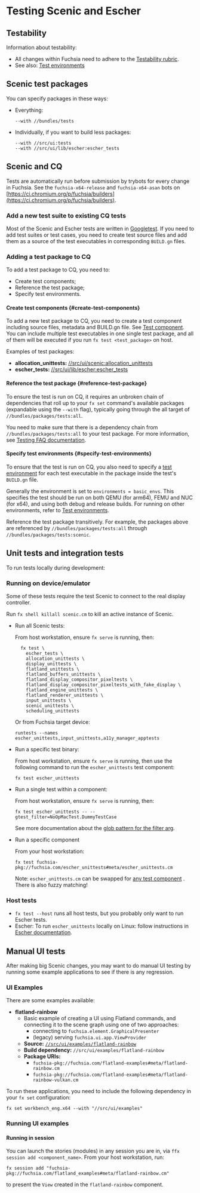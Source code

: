 # Testing Scenic and Escher

## Testability

Information about testability:

* All changes within Fuchsia need to adhere to the [Testability rubric](/docs/development/testing/testability_rubric.md).
* See also: [Test environments](/docs/contribute/testing/environments.md)

## Scenic test packages

You can specify packages in these ways:

* Everything:

  ```
  --with //bundles/tests
  ```

* Individually, if you want to build less packages:

  ```
  --with //src/ui:tests
  --with //src/ui/lib/escher:escher_tests
  ```

## Scenic and CQ

Tests are automatically run before submission by trybots for every change in
Fuchsia. See the `fuchsia-x64-release` and `fuchsia-x64-asan` bots on
[https://ci.chromium.org/p/fuchsia/builders](https://ci.chromium.org/p/fuchsia/builders).

### Add a new test suite to existing CQ tests

Most of the Scenic and Escher tests are written in
[Googletest](https://github.com/google/googletest/).
If you need to add test suites or test cases, you need to create test source files and add
them as a source of the test executables in corresponding `BUILD.gn` files.

### Adding a test package to CQ

To add a test package to CQ, you need to:

* Create test components;
* Reference the test package;
* Specify test environments.

#### Create test components {#create-test-components}

To add a new test package to CQ, you need to create a test component including source files,
metadata and BUILD.gn file. See
[Test component](/docs/development/testing/components/test_component.md).
You can include multiple test executables in one single test package, and all of them will be
executed if you run `fx test <test_package>` on host.

Examples of test packages:

- **allocation_unittests:** [//src/ui/scenic:allocation_unittests](/src/ui/scenic/BUILD.gn)
- **escher_tests:** [//src/ui/lib/escher:escher_tests](/src/ui/lib/escher/BUILD.gn)

#### Reference the test package {#reference-test-package}

To ensure the test is run on CQ, it requires an unbroken chain of dependencies that roll up to your
`fx set` command's available packages (expandable using the `--with` flag), typically
going through the all target of `//bundles/packages/tests:all`.

You need to make sure that there is a dependency chain from `//bundles/packages/tests:all` to
your test package. For more information, see
[Testing FAQ documentation](/docs/development/testing/faq.md#q_what-ensures-it-is-run).

#### Specify test environments {#specify-test-environments}

To ensure that the test is run on CQ, you also need to specify a
[test environment](/docs/contribute/testing/environments.md)
for each test executable in the package inside the test's `BUILD.gn` file.

Generally the environment is set to `environments = basic_envs`.
This specifies the test should be run on both QEMU (for arm64), FEMU and NUC (for x64), and using
both debug and release builds. For running on other environments, refer to
[Test environments](/docs/contribute/testing/environments.md).

Reference the test package transitively. For example, the packages above are
referenced by `//bundles/packages/tests:all` through `//bundles/packages/tests:scenic`.

## Unit tests and integration tests

To run tests locally during development:

### Running on device/emulator

Some of these tests require the test Scenic to connect to the real display controller.

Run `fx shell killall scenic.cm` to kill an active instance of Scenic.

* Run all Scenic tests:

  From host workstation, ensure `fx serve` is running, then:

  ```
    fx test \
      escher_tests \
      allocation_unittests \
      display_unittests \
      flatland_unittests \
      flatland_buffers_unittests \
      flatland_display_compositor_pixeltests \
      flatland_display_compositor_pixeltests_with_fake_display \
      flatland_engine_unittests \
      flatland_renderer_unittests \
      input_unittests \
      scenic_unittests \
      scheduling_unittests
  ```

  Or from Fuchsia target device:

  ```
  runtests --names escher_unittests,input_unittests,a11y_manager_apptests
  ```

* Run a specific test binary:

  From host workstation, ensure `fx serve` is running, then use the following
  command to run the `escher_unittests` test component:

  ```
  fx test escher_unittests
  ```

* Run a single test within a component:

  From host workstation, ensure `fx serve` is running, then:

  ```
  fx test escher_unittests -- --gtest_filter=NoOpMacTest.DummyTestCase
  ```

  See more documentation about the [glob pattern for the filter arg](https://github.com/google/googletest/blob/HEAD/docs/advanced.md).

* Run a specific component

  From your host workstation:

  ```
  fx test fuchsia-pkg://fuchsia.com/escher_unittests#meta/escher_unittests.cm
  ```

  Note: `escher_unittests.cm` can be swapped for [any test component](/src/ui/scenic/BUILD.gn) . There is also fuzzy matching!

### Host tests

  * `fx test --host` runs all host tests, but you probably only want to run Escher tests.
  *  Escher: To run `escher_unittests` locally on Linux: follow instructions in
     [Escher documentation](/docs/development/graphics/escher/concepts/building.md).

## Manual UI tests

After making big Scenic changes, you may want to do manual UI testing by running some example
applications to see if there is any regression.

### UI Examples

There are some examples available:

* **flatland-rainbow**
  - Basic example of creating a UI using Flatland commands, and connecting it to
    the scene graph using one of two approaches:
    - connecting to `fuchsia.element.GraphicalPresenter`
    - (legacy) serving `fuchsia.ui.app.ViewProvider`
  - **Source:** [`//src/ui/examples/flatland-rainbow`](/src/ui/examples/flatland-rainbow)
  - **Build dependency:** `//src/ui/examples/flatland-rainbow`
  - **Package URIs:**
    - `fuchsia-pkg://fuchsia.com/flatland-examples#meta/flatland-rainbow.cm`
    - `fuchsia-pkg://fuchsia.com/flatland-examples#meta/flatland-rainbow-vulkan.cm`

To run these applications, you need to include the following dependency in your `fx set`
configuration:

```shell
fx set workbench_eng.x64 --with "//src/ui/examples"
```

### Running UI examples

#### Running in session

You can launch the stories (modules) in any session you are in, via
`ffx session add <component_name>`.  From your host workstation, run:

  ```shell
  fx session add "fuchsia-pkg://fuchsia.com/flatland_examples#meta/flatland-rainbow.cm"
  ```

  to present the `View` created in the `flatland-rainbow` component.

<!-- Reference links -->

